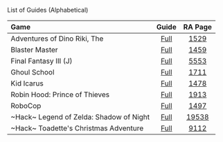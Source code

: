 List of Guides (Alphabetical)

|Game|Guide|RA Page|
|:--|:--:|:--:|
|Adventures of Dino Riki, The | [Full](Adventures-of-Dino-Riki-achievement-guide-roadmap) | [1529](https://retroachievements.org/game/1529) |
|Blaster Master | [Full](Blaster-Master-(NES)) | [1459](https://retroachievements.org/game/1459)|
|Final Fantasy III (J) | [Full](Final-Fantasy-III-(J)-(NES)) | [5553](https://retroachievements.org/game/5553)|
|Ghoul School | [Full](Ghoul-School-(NES)) | [1711](https://retroachievements.org/game/1711)|
|Kid Icarus | [Full](Kid-Icarus-(NES)) | [1478](https://retroachievements.org/game/1478)|
|Robin Hood: Prince of Thieves | [Full](Robin-Hood-Prince-of-Thieves-(NES)) | [1913](https://retroachievements.org/game/1913)|
|RoboCop | [Full](RoboCop-(NES)) | [1497](https://retroachievements.org/game/1497)|
|\~Hack\~ Legend of Zelda: Shadow of Night | [Full](https://github.com/RetroAchievements/guides/wiki/~Hack~-The-Legend-of-Zelda:-Shadow-of-Night-(NES)) | [19538](https://retroachievements.org/game/19538)|
|\~Hack\~ Toadette's Christmas Adventure | [Full](Toadettes-Christmas-Adventure-(Hack)-(NES)) | [9112](https://retroachievements.org/game/9112)|
